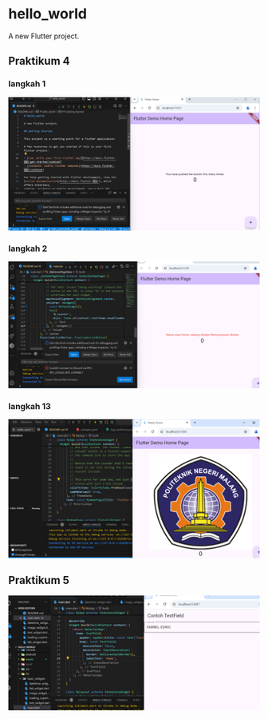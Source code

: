 # hello_world

A new Flutter project.

## Praktikum 4
### langkah 1

![Screenshot hello_world](assets/img/img01.png)

### langkah 2

![Screenshot hello_world](assets/img/img02.png)

### langkah 13

![Screenshot hello_world](assets/img/img03.png)
## Praktikum 5

![Screenshot hello_world](assets/img/img05.png)